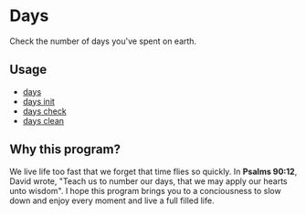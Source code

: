 # Days

Check the number of days you've spent on earth.

## Usage

- [days](/docs/days.md)
- [days init](/docs/days_init.md)
- [days check](/docs/days_check.md)
- [days clean](/docs/days_clean.md)

## Why this program?

We live life too fast that we forget that time flies so quickly. In **Psalms 90:12**,
David wrote, "Teach us to number our days, that we may apply our hearts unto wisdom".
I hope this program brings you to a conciousness to slow down and enjoy every moment
and live a full filled life.
